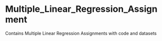 # Multiple_Linear_Regression_Assignment
Contains Multiple Linear Regression Assignments with code and datasets 
